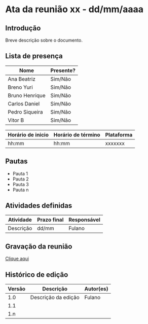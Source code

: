 # Ata da reunião xx - dd/mm/aaaa

## Introdução

Breve descrição sobre o documento.

## Lista de presença

| Nome | Presente? |
|---------------|----|
|Ana Beatriz | Sim/Não |
|Breno Yuri | Sim/Não |
|Bruno Henrique | Sim/Não |
|Carlos Daniel | Sim/Não |
|Pedro Siqueira | Sim/Não |
|Vitor B | Sim/Não | 

| Horário de inicio | Horário de término | Plataforma |
|--------------|-----------|---------|
|hh:mm|hh:mm|xxxxxxx|

## Pautas

- Pauta 1
- Pauta 2
- Pauta 3
- Pauta n

## Atividades definidas

| Atividade | Prazo final | Responsável |
| --------- | ----------- | ----------- |
| Descrição | dd/mm | Fulano |

## Gravação da reunião

[Clique aqui](Endereço)

## Histórico de edição

| Versão | Descrição | Autor(es) | 
| ------ | --------- | --------- |
| 1.0 | Descrição da edição | Fulano |  
| 1.1 | |  | 
| 1.n | |  | 